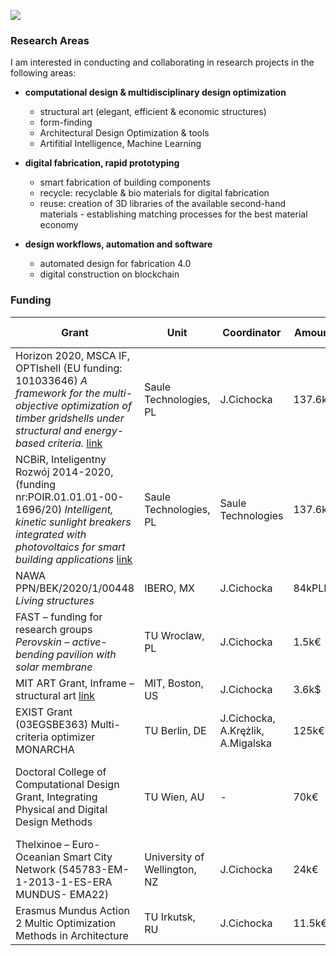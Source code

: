 
![](./assets/graphics-master-areas.png)
### **Research Areas**


I am interested in conducting and collaborating in research projects  in the following areas:

- **computational design & multidisciplinary design optimization**
	- structural art (elegant, efficient & economic structures)
	- form-finding
	- Architectural Design Optimization & tools
	- Artifitial Intelligence, Machine Learning

- **digital fabrication, rapid prototyping**
	- smart fabrication of building components
	- recycle: recyclable & bio materials for digital fabrication
	- reuse: creation of 3D libraries of the available second-hand materials - establishing matching processes for the best material economy

- **design workflows, automation and software**
	- automated design for fabrication 4.0
	- digital construction on blockchain


### **Funding**

|Grant | Unit | Coordinator  |Amount | Realization Time|
| -----| ----| ------------ | ------| ----------------|
| Horizon 2020, MSCA IF, OPTIshell (EU funding: 101033646) *A framework for the multi-objective optimization of timber gridshells under structural and energy-based criteria.* [link](https://cordis.europa.eu/project/id/101033646)| Saule Technologies, PL|   J.Cichocka | 137.6k€ | 2022-2024|
| NCBiR, Inteligentny Rozwój 2014-2020, (funding nr:POIR.01.01.01-00-1696/20)  *Intelligent, kinetic sunlight breakers integrated with photovoltaics for smart building applications* [link](https://cordis.europa.eu/project/id/101033646)| Saule Technologies, PL|   Saule Technologies | 137.6k€ | 2021-2023|
| NAWA PPN/BEK/2020/1/00448 *Living structures*| IBERO, MX| J.Cichocka | 84kPLN | 2021-2022|
| FAST – funding for research groups *Perovskin – active-bending pavilion with solar membrane*| TU Wroclaw, PL|  J.Cichocka | 1.5k€ | 2020|
| MIT ART Grant, Inframe – structural art [link](https://arts.mit.edu/camit/funding/)| MIT, Boston, US|  J.Cichocka | 3.6k$ | 2019|
| EXIST Grant (03EGSBE363) Multi-criteria optimizer MONARCHA| TU Berlin, DE|  J.Cichocka, A.Krężlik, A.Migalska | 125k€ | 2016-2017|
| Doctoral College of Computational Design Grant, Integrating Physical and Digital Design Methods| TU Wien, AU| - | 70k€ | 2016 - not realized (EXIST grant required full-time engagement)|
| Thelxinoe – Euro-Oceanian Smart City Network (545783-EM-1-2013-1-ES-ERA MUNDUS- EMA22)|University of Wellington, NZ|  J.Cichocka | 24k€ | 2014-2016|
| Erasmus Mundus Action 2 Multic Optimization Methods in Architecture| TU Irkutsk, RU|  J.Cichocka | 11.5k€ | 2013-2014|
